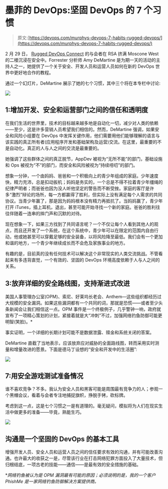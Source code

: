 # 墨菲的 DevOps:坚固 DevOps 的 7 个习惯

> 原文:[https://devops.com/murphys-devops-7-habits-rugged-devops/](https://devops.com/murphys-devops-7-habits-rugged-devops/)

2 月 29 日， [Rugged DevOps Connect](http://www.devopsconnect.com/rsa/) 的与会者在 RSA 挤满 Moscone West 的二楼沉浸在安全中。Forrester 分析师 Amy DeMartine 是为期一天的活动的主持人之一，她提供了一个关于安全、开发人员和运营人员如何在新的 DevOps 世界中更好地合作的教程。

通过一个幻灯片，DeMartine 展示了她的七个习惯，其中三个将在本专栏中讨论:

![](../Images/8a6ae5868698208061e522039309b066.png)

## 1:增加开发、安全和运营部门之间的信任和透明度

在我们生活的世界里，技术的目标越来越多地是自动化一切，减少对人类的依赖——至少，这是许多营销人员希望我们相信的。然而，DeMartine 强调，如果安全和风险小组要在 DevOps 中发挥关键作用，他们需要用他们能够理解的语言与该实践的真正所有者(应用程序开发和基础架构及运营)交流。在这里，最重要的不是自动化。真正的人与人之间的交流是最重要的。

她强调了这些群体之间的真正脱节，AppDev 被视为“无所不能”的部门，基础设施和 Ops 被视为“不”的部门，而安全和风险被视为“持续唠叨”的部门。

想象一分钟，一个由妈妈、爸爸和一个积极向上的青少年组成的家庭。少年速度快，精力充沛，总是扣动扳机；妈妈是务实的，一个总是不得不拉着青少年缰绳的纪律严明者；而爸爸也因为没人听他坚定的警告而不断受挫。家庭的客厅是许多“激烈”辩论的场所，每一方都赢得了胜利，但实际上没有满足每个人需求的共同协议。当青少年赢了，那是因为妈妈根本没有精力再抵抗了。当妈妈赢了，青少年打开 iTunes，插上耳机，退出，甚至可能开始寻找一个新的家庭。爸爸的胜利往往伴随着一连串的摔门声和沉默的对待。

现在想象一下，如果三方找到了共同语言呢？一个不仅让每个人看到其他人的观点，而且还开发了一个系统，在这个系统中，青少年可以在限定的范围内自由行动，他或她甚至可以穿戴足够的安全装备，以将风险降至最低。我们会有一个更加和谐的地方，一个青少年继续成长而不会危及家族事业的地方。

有趣的是，目前真的没有任何技术可以解决这个非常现实的人类交流挑战。不管看起来有多违背直觉，一个有效的、坚固的 DevOps 环境高度依赖于人与人之间的关系。

## 3:放弃详细的安全路线图，支持渐进式改进

美国人事管理办公室(OPM)、索尼、好莱坞长老会、Anthem—这些组织都经历过大规模的安全漏洞。如果这些漏洞都有一个共同的词，那就是恐慌——或者至少头条新闻会让我们相信这一点。OPM 事件是一个终极例子，几乎警钟一响，政府就宣布了一项精心策划的计划，紧接着就是大“冲刺”不过，加强网络钓鱼防御可能更明智(笑脸)。*

事实证明，一个详细的长期计划可能不是数据泄露、赎金和系统关闭的答案。

DeMartine 直截了当地表示，应该放弃应对威胁的全面路线图，转而采用实时测量和增量改进的愿景。下面是德马丁设想的“安全和开发中的生活圈”:

![](../Images/c21312a6c34f508943dcc803052efa4d.png)

## 7:用安全游戏测试准备情况

谁不喜欢竞争？不多。我认为安全人员和黑客可能是周围最有竞争力的人；参观一个黑帽会议，看着与会者专注地捕捉旗帜，挣脱手铐，砍标牌。

考虑到这一点，这是七个习惯之一是有道理的。毫无疑问，模拟将为人们在现实生活中做更多的准备——毕竟，熟能生巧。

![](../Images/0c784344735eb28ed7d28e04156e2b3a.png)

## 沟通是一个坚固的 DevOps 的基本工具

增强开发人员、安全人员和运营人员之间的信任要求有效的沟通，并有可能改善沟通。也许最大的收获之一是，尽管该行业在打击网络犯罪方面投入了大量技术，但归根结底，一项古老的技能——通信——是最有效的安全措施的基础。

**网络钓鱼被认为是 OPM 漏洞最有可能的原因；必须说明的是，我的一个客户 PhishMe 是一家网络钓鱼防御解决方案提供商。*